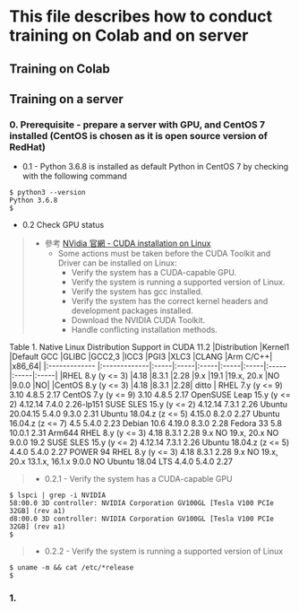 # This file describes how to conduct training on Colab and on server

## Training on Colab

## Training on a server
### 0. Prerequisite - prepare a server with GPU, and CentOS 7 installed (CentOS is chosen as it is open source version of RedHat)
- 0.1 - Python 3.6.8 is installed as default Python in CentOS 7 by checking with the following command

```
$ python3 --version
Python 3.6.8
$
```

- 0.2 Check GPU status
> - 參考 [NVidia 官網 - CUDA installation on Linux](https://docs.nvidia.com/cuda/cuda-installation-guide-linux/index.html)
>   - Some actions must be taken before the CUDA Toolkit and Driver can be installed on Linux:
>     - Verify the system has a CUDA-capable GPU.
>     - Verify the system is running a supported version of Linux.
>     - Verify the system has gcc installed.
>     - Verify the system has the correct kernel headers and development packages installed.
>     - Download the NVIDIA CUDA Toolkit.
>     - Handle conflicting installation methods.


Table 1. Native Linux Distribution Support in CUDA 11.2 
|Distribution 	|Kernel1 	|Default GCC 	|GLIBC 	|GCC2,3 	|ICC3 	|PGI3 	|XLC3 	|CLANG 	|Arm C/C++|
|x86_64|
|:------------- |:-------------|:-----|:-----|:-----|:-----|:-----|:-----|:-----|:-----|
|RHEL 8.y (y <= 3) 	|4.18 	|8.3.1 	|2.28 	|9.x 	|19.1 	|19.x, 20.x 	|NO 	|9.0.0 	|NO|
|CentOS 8.y (y <= 3) 	|4.18 	|8.3.1 	|2.28| ditto |
RHEL 7.y (y <= 9) 	3.10 	4.8.5 	2.17
CentOS 7.y (y <= 9) 	3.10 	4.8.5 	2.17
OpenSUSE Leap 15.y (y <= 2) 	4.12.14 	7.4.0 	2.26-lp151
SUSE SLES 15.y (y <= 2) 	4.12.14 	7.3.1 	2.26
Ubuntu 20.04.15 	5.4.0 	9.3.0 	2.31
Ubuntu 18.04.z (z <= 5) 	4.15.0 	8.2.0 	2.27
Ubuntu 16.04.z (z <= 7) 	4.5 	5.4.0 	2.23
Debian 10.6 	4.19.0 	8.3.0 	2.28
Fedora 33 	5.8 	10.0.1 	2.31
Arm644
RHEL 8.y (y <= 3) 	4.18 	8.3.1 	2.28 	9.x 	NO 	19.x, 20.x 	NO 	9.0.0 	19.2
SUSE SLES 15.y (y <= 2) 	4.12.14 	7.3.1 	2.26
Ubuntu 18.04.z (z <= 5) 	4.4.0 	5.4.0 	2.27
POWER 94
RHEL 8.y (y <= 3) 	4.18 	8.3.1 	2.28 	9.x 	NO 	19.x, 20.x 	13.1.x, 16.1.x 	9.0.0 	NO
Ubuntu 18.04 LTS 	4.4.0 	5.4.0 	2.27


> - 0.2.1 - Verify the system has a CUDA-capable GPU

```
$ lspci | grep -i NVIDIA
58:00.0 3D controller: NVIDIA Corporation GV100GL [Tesla V100 PCIe 32GB] (rev a1)
d8:00.0 3D controller: NVIDIA Corporation GV100GL [Tesla V100 PCIe 32GB] (rev a1)
$
```

> - 0.2.2 - Verify the system is running a supported version of Linux

```
$ uname -m && cat /etc/*release
$
```
### 1. 
